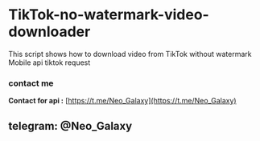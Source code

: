 # TikTok-no-watermark-video-downloader
This script shows how to download video from TikTok without watermark
Mobile api tiktok request

### contact me
**Contact for api :** [https://t.me/Neo_Galaxy](https://t.me/Neo_Galaxy)
## telegram: @Neo_Galaxy
